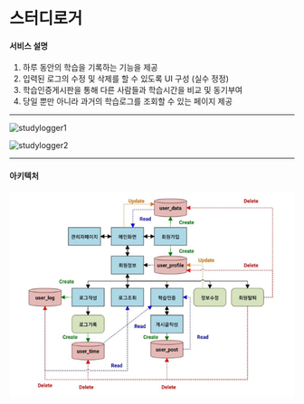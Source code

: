 # 스터디로거

#### 서비스 설명
1. 하루 동안의 학습을 기록하는 기능을 제공 
2. 입력된 로그의 수정 및 삭제를 할 수 있도록 UI 구성 (실수 정정) 
3. 학습인증게시판을 통해 다른 사람들과 학습시간을 비교 및 동기부여
4. 당일 뿐만 아니라 과거의 학습로그를 조회할 수 있는 페이지 제공

------

![studylogger1](https://github.com/DustinYook/Project_StudyLogger/blob/master/image/studylogger1.gif)

![studylogger2](https://github.com/DustinYook/Project_StudyLogger/blob/master/image/studylogger2.gif)

-----

#### 아키텍처 
![web_struct](https://github.com/DustinYook/JavaStudyLogger/blob/master/web_struct.PNG)
